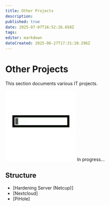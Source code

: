```yaml
---
title: Other Projects
description: 
published: true
date: 2025-07-07T16:52:26.658Z
tags: 
editor: markdown
dateCreated: 2025-06-27T17:31:20.296Z
---
```


# Other Projects

This section documents various IT projects.

![loading-progress-bar.gif](/general/loading-progress-bar.gif)
In progress...

## Structure
- [Hardening Server (Netcup)]
- [Nextcloud]
- [PiHole]
